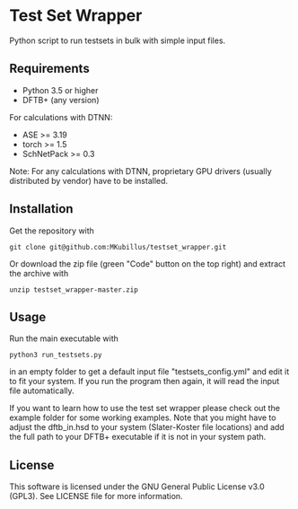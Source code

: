 Test Set Wrapper
================

Python script to run testsets in bulk with simple input files.


Requirements
------------

- Python 3.5 or higher
- DFTB+ (any version)


For calculations with DTNN:

- ASE >= 3.19
- torch >= 1.5
- SchNetPack >= 0.3

Note: For any calculations with DTNN, proprietary GPU drivers (usually distributed by vendor) have to be installed.


Installation
------------

Get the repository with

    git clone git@github.com:MKubillus/testset_wrapper.git

Or download the zip file (green "Code" button on the top right) and extract the archive with

    unzip testset_wrapper-master.zip


Usage
-----

Run the main executable with

    python3 run_testsets.py

in an empty folder to get a default input file "testsets_config.yml" and edit it to fit your system. If you run the program then again, it will read the input file automatically.

If you want to learn how to use the test set wrapper please check out the example folder for some working examples. Note that you might have to adjust the dftb_in.hsd to your system (Slater-Koster file locations) and add the full path to your DFTB+ executable if it is not in your system path.


License
-------

This software is licensed under the GNU General Public License v3.0 (GPL3). See LICENSE file for more information.
